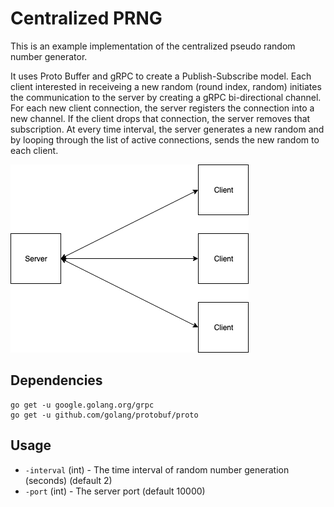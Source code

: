 # Centralized PRNG

This is an example implementation of the centralized pseudo random number generator.

It uses Proto Buffer and gRPC to create a Publish-Subscribe model. Each client interested in receiveing a new random (round index, random) initiates the communication to the server by creating a gRPC bi-directional channel. 
For each new client connection, the server registers the connection into a new channel. If the client drops that connection, the server removes that subscription.
At every time interval, the server generates a new random and by looping through the list of active connections, sends the new random to each client.

![alt text](centralizedPRNG.png "Centralized PRNG architecture")

## Dependencies

```
go get -u google.golang.org/grpc
go get -u github.com/golang/protobuf/proto
```

## Usage

- `-interval` (int) - The time interval of random number generation (seconds) (default 2)
- `-port` (int) - The server port (default 10000)